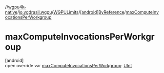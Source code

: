 //[wgpu4k-native](../../../../index.md)/[io.ygdrasil.wgpu](../../index.md)/[WGPULimits](../index.md)/[[android]ByReference](index.md)/[maxComputeInvocationsPerWorkgroup](max-compute-invocations-per-workgroup.md)

# maxComputeInvocationsPerWorkgroup

[android]\
open override var [maxComputeInvocationsPerWorkgroup](max-compute-invocations-per-workgroup.md): [UInt](https://kotlinlang.org/api/core/kotlin-stdlib/kotlin/-u-int/index.html)